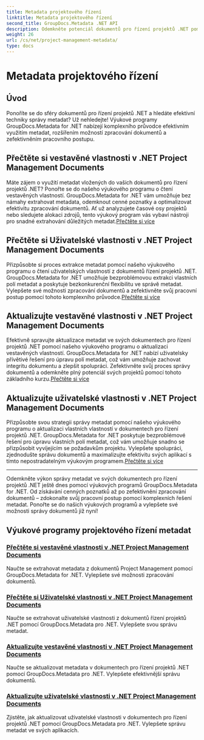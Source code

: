 ```yaml
---
title: Metadata projektového řízení
linktitle: Metadata projektového řízení
second_title: GroupDocs.Metadata .NET API
description: Odemkněte potenciál dokumentů pro řízení projektů .NET pomocí výukových programů GroupDocs.Metadata pro .NET. Extrahujte, aktualizujte a spravujte metadata bez námahy.
weight: 26
url: /cs/net/project-management-metadata/
type: docs
---
```

# Metadata projektového řízení


## Úvod

Ponoříte se do sféry dokumentů pro řízení projektů .NET a hledáte efektivní techniky správy metadat? Už nehledejte! Výukové programy GroupDocs.Metadata for .NET nabízejí komplexního průvodce efektivním využitím metadat, rozšířením možností zpracování dokumentů a zefektivněním pracovního postupu.

## Přečtěte si vestavěné vlastnosti v .NET Project Management Documents

 Máte zájem o využití metadat vložených do vašich dokumentů pro řízení projektů .NET? Ponořte se do našeho výukového programu o čtení vestavěných vlastností. GroupDocs.Metadata for .NET vám umožňuje bez námahy extrahovat metadata, odemknout cenné poznatky a optimalizovat efektivitu zpracování dokumentů. Ať už analyzujete časové osy projektů nebo sledujete alokaci zdrojů, tento výukový program vás vybaví nástroji pro snadné extrahování důležitých metadat.[Přečtěte si více](./read-built-in-properties-project-management-documents/)

## Přečtěte si Uživatelské vlastnosti v .NET Project Management Documents

 Přizpůsobte si proces extrakce metadat pomocí našeho výukového programu o čtení uživatelských vlastností z dokumentů řízení projektů .NET. GroupDocs.Metadata for .NET umožňuje bezproblémovou extrakci vlastních polí metadat a poskytuje bezkonkurenční flexibilitu ve správě metadat. Vylepšete své možnosti zpracování dokumentů a zefektivněte svůj pracovní postup pomocí tohoto komplexního průvodce.[Přečtěte si více](./read-custom-properties-project-management-documents/)

## Aktualizujte vestavěné vlastnosti v .NET Project Management Documents

 Efektivně spravujte aktualizace metadat ve svých dokumentech pro řízení projektů .NET pomocí našeho výukového programu o aktualizaci vestavěných vlastností. GroupDocs.Metadata for .NET nabízí uživatelsky přívětivé řešení pro úpravu polí metadat, což vám umožňuje zachovat integritu dokumentu a zlepšit spolupráci. Zefektivněte svůj proces správy dokumentů a odemkněte plný potenciál svých projektů pomocí tohoto základního kurzu.[Přečtěte si více](./update-built-in-properties-project-management-documents/)

## Aktualizujte uživatelské vlastnosti v .NET Project Management Documents

Přizpůsobte svou strategii správy metadat pomocí našeho výukového programu o aktualizaci vlastních vlastností v dokumentech pro řízení projektů .NET. GroupDocs.Metadata for .NET poskytuje bezproblémové řešení pro úpravu vlastních polí metadat, což vám umožňuje snadno se přizpůsobit vyvíjejícím se požadavkům projektu. Vylepšete spolupráci, zjednodušte správu dokumentů a maximalizujte efektivitu svých aplikací s tímto nepostradatelným výukovým programem.[Přečtěte si více](./update-custom-properties-project-management-documents/)

----

Odemkněte výkon správy metadat ve svých dokumentech pro řízení projektů .NET ještě dnes pomocí výukových programů GroupDocs.Metadata for .NET. Od získávání cenných poznatků až po zefektivnění zpracování dokumentů – zdokonalte svůj pracovní postup pomocí komplexních řešení metadat. Ponořte se do našich výukových programů a vylepšete své možnosti správy dokumentů již nyní!
## Výukové programy projektového řízení metadat
### [Přečtěte si vestavěné vlastnosti v .NET Project Management Documents](./read-built-in-properties-project-management-documents/)
Naučte se extrahovat metadata z dokumentů Project Management pomocí GroupDocs.Metadata for .NET. Vylepšete své možnosti zpracování dokumentů.
### [Přečtěte si Uživatelské vlastnosti v .NET Project Management Documents](./read-custom-properties-project-management-documents/)
Naučte se extrahovat uživatelské vlastnosti z dokumentů řízení projektů .NET pomocí GroupDocs.Metadata pro .NET. Vylepšete svou správu metadat.
### [Aktualizujte vestavěné vlastnosti v .NET Project Management Documents](./update-built-in-properties-project-management-documents/)
Naučte se aktualizovat metadata v dokumentech pro řízení projektů .NET pomocí GroupDocs.Metadata pro .NET. Vylepšete efektivnější správu dokumentů.
### [Aktualizujte uživatelské vlastnosti v .NET Project Management Documents](./update-custom-properties-project-management-documents/)
Zjistěte, jak aktualizovat uživatelské vlastnosti v dokumentech pro řízení projektů .NET pomocí GroupDocs.Metadata pro .NET. Vylepšete správu metadat ve svých aplikacích.